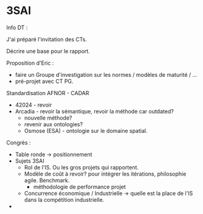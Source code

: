 # 3SAI

Info DT :

J'ai préparé l'invitation des CTs.

Décrire une base pour le rapport.

Proposition d'Eric :

- faire un Groupe d'investigation sur les normes / modèles de maturité / ...
- pré-projet avec CT PG.

Standardisation
AFNOR - CADAR

- 42024 - revoir
- Arcadia - revoir la sémantique, revoir la méthode car outdated?
  - nouvelle méthode?
  - revenir aux ontologies?
  - Osmose (ESA) - ontologie sur le domaine spatial.

Congrès :

- Table ronde -> positionnement
- Sujets 3SAI
  - RoI de l'IS. Ou les gros projets qui rapportent.
  - Modèle de coût à revoir? pour intégrer les itérations, philosophie agile. Benchmark.
    - méthodologie de performance projet
  - Concurrence économique / Industrielle -> quelle est la place de l'IS dans la compétition industrielle.
-
